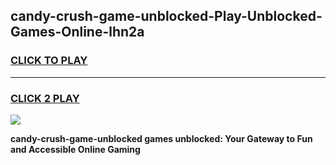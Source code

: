 
## candy-crush-game-unblocked-Play-Unblocked-Games-Online-lhn2a
<h3>
<a href="https://premium76.site?title=candy-crush-game-unblocked&ref=24A">CLICK TO PLAY</a></h3>
<hr>

<h3>
<a href="https://premium76.site?title=candy-crush-game-unblocked&ref=24A">CLICK 2 PLAY</a>
  
</h3>

<a href="https://premium76.site?title=candy-crush-game-unblocked&ref=24A"><img src="https://clearcache.store/games.png"></a>


**candy-crush-game-unblocked games unblocked: Your Gateway to Fun and Accessible Online Gaming**
